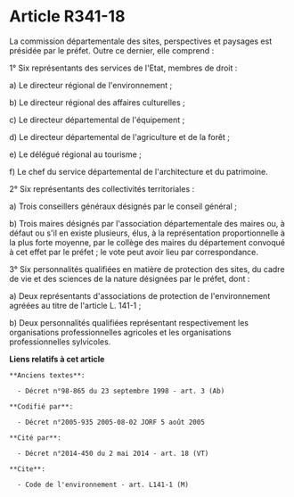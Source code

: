 # Article R341-18

La commission départementale des sites, perspectives et paysages est présidée par le préfet. Outre ce dernier, elle
comprend :

1° Six représentants des services de l'Etat, membres de droit :

a) Le directeur régional de l'environnement ;

b) Le directeur régional des affaires culturelles ;

c) Le directeur départemental de l'équipement ;

d) Le directeur départemental de l'agriculture et de la forêt ;

e) Le délégué régional au tourisme ;

f) Le chef du service départemental de l'architecture et du patrimoine.

2° Six représentants des collectivités territoriales :

a) Trois conseillers généraux désignés par le conseil général ;

b) Trois maires désignés par l'association départementale des maires ou, à défaut ou s'il en existe plusieurs, élus, à la
représentation proportionnelle à la plus forte moyenne, par le collège des maires du département convoqué à cet effet par le
préfet ; le vote peut avoir lieu par correspondance.

3° Six personnalités qualifiées en matière de protection des sites, du cadre de vie et des sciences de la nature désignées
par le préfet, dont :

a) Deux représentants d'associations de protection de l'environnement agréées au titre de l'article L. 141-1 ;

b) Deux personnalités qualifiées représentant respectivement les organisations professionnelles agricoles et les
organisations professionnelles sylvicoles.

**Liens relatifs à cet article**

	**Anciens textes**:

	  - Décret n°98-865 du 23 septembre 1998 - art. 3 (Ab)

	**Codifié par**:

	  - Décret n°2005-935 2005-08-02 JORF 5 août 2005

	**Cité par**:

	  - Décret n°2014-450 du 2 mai 2014 - art. 18 (VT)

	**Cite**:

	  - Code de l'environnement - art. L141-1 (M)
